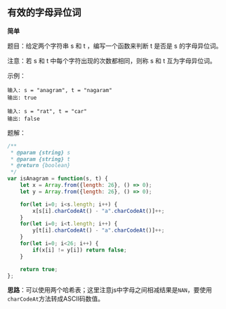 ## 有效的字母异位词

**简单**

题目：给定两个字符串 s 和 t ，编写一个函数来判断 t 是否是 s 的字母异位词。

注意：若 s 和 t 中每个字符出现的次数都相同，则称 s 和 t 互为字母异位词。

示例：

```
输入: s = "anagram", t = "nagaram"
输出: true

输入: s = "rat", t = "car"
输出: false
```

题解：

```javascript
/**
 * @param {string} s
 * @param {string} t
 * @return {boolean}
 */
var isAnagram = function(s, t) {
    let x = Array.from({length: 26}, () => 0);
    let y = Array.from({length: 26}, () => 0);

    for(let i=0; i<s.length; i++) {
        x[s[i].charCodeAt() - "a".charCodeAt()]++;
    }
    for(let i=0; i<t.length; i++) {
        y[t[i].charCodeAt() - "a".charCodeAt()]++;
    }
    for(let i=0; i<26; i++) {
        if(x[i] != y[i]) return false;
    }

    return true;
};
```

**思路**：可以使用两个哈希表；这里注意js中字母之间相减结果是`NAN`，要使用`charCodeAt`方法转成ASCII码数值。